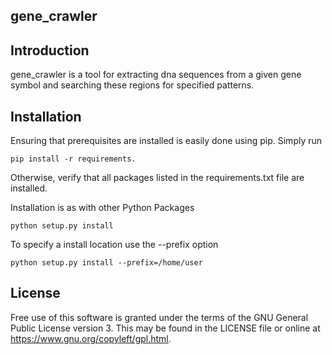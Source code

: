 gene_crawler
------------

Introduction
------------

gene_crawler is a tool for extracting dna sequences from a given gene symbol and searching these regions for specified patterns.

Installation
------------

Ensuring that prerequisites are installed is easily done using pip. Simply run

    pip install -r requirements.
    
Otherwise, verify that all packages listed in the requirements.txt file are installed.

Installation is as with other Python Packages

    python setup.py install

To specify a install location use the --prefix option

    python setup.py install --prefix=/home/user
    
License
-------

Free use of this software is granted under the terms of the GNU General Public License version 3. This may be found in the LICENSE file or online at https://www.gnu.org/copyleft/gpl.html.

